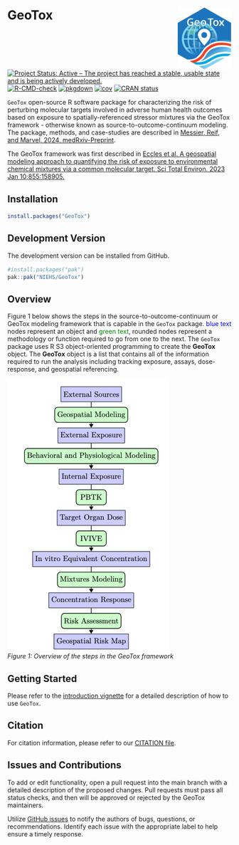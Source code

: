 
<!-- README.md is generated from README.Rmd. Please edit that file -->

# GeoTox <a href="https://github.com/NIEHS/GeoTox"><img src="man/figures/logo.svg" align="right" height="139" alt="GeoTox website" /></a>

<!-- badges: start -->

[![Project Status: Active – The project has reached a stable, usable
state and is being actively
developed.](https://www.repostatus.org/badges/latest/active.svg)](https://www.repostatus.org/#active)
[![R-CMD-check](https://github.com/NIEHS/GeoTox/actions/workflows/R-CMD-check.yaml/badge.svg)](https://github.com/NIEHS/GeoTox/actions/workflows/R-CMD-check.yaml)
[![pkgdown](https://github.com/NIEHS/GeoTox/actions/workflows/pkgdown.yaml/badge.svg)](https://github.com/NIEHS/GeoTox/actions/workflows/pkgdown.yaml)
[![cov](https://NIEHS.github.io/GeoTox/badges/coverage.svg)](https://github.com/NIEHS/GeoTox/actions)
[![CRAN
status](https://www.r-pkg.org/badges/version/GeoTox)](https://CRAN.R-project.org/package=GeoTox)

<!-- badges: end -->

`GeoTox` open-source R software package for characterizing the risk of
perturbing molecular targets involved in adverse human health outcomes
based on exposure to spatially-referenced stressor mixtures via the
GeoTox framework - otherwise known as source-to-outcome-continuum
modeling. The package, methods, and case-studies are described in
[Messier, Reif, and Marvel, 2024,
medRxiv-Preprint](https://www.medrxiv.org/content/10.1101/2024.09.23.24314096).

The GeoTox framework was first described in [Eccles et al. A geospatial
modeling approach to quantifying the risk of exposure to environmental
chemical mixtures via a common molecular target. Sci Total Environ. 2023
Jan 10;855:158905.](https://pubmed.ncbi.nlm.nih.gov/36152849/)

## Installation

``` r
install.packages("GeoTox")
```

## Development Version

The development version can be installed from GitHub.

``` r
#install.packages("pak")
pak::pak("NIEHS/GeoTox")
```

## Overview

Figure 1 below shows the steps in the source-to-outcome-continuum or
GeoTox modeling framework that is capable in the `GeoTox` package.
<span style="color: blue;">blue text</span> nodes represent an object
and <span style="color: green;">green text</span>, rounded nodes
represent a methodology or function required to go from one to the next.
The `GeoTox` package uses R S3 object-oriented programming to create the
**GeoTox** object. The **GeoTox** object is a list that contains all of
the information required to run the analysis including tracking
exposure, assays, dose-response, and geospatial referencing.

<p align="center">

<img src="man/figures/GeoTox-Workflow.png" alt="GeoTox-Workflow"> <br>
<em>Figure 1: Overview of the steps in the GeoTox framework</em>
</p>

## Getting Started

Please refer to the [introduction
vignette](https://niehs.github.io/GeoTox/articles/introduction.html) for
a detailed description of how to use `GeoTox`.

## Citation

For citation information, please refer to our [CITATION
file](inst/CITATION).

## Issues and Contributions

To add or edit functionality, open a pull request into the main branch
with a detailed description of the proposed changes. Pull requests must
pass all status checks, and then will be approved or rejected by the
GeoTox maintainers.

Utilize [GitHub issues](https://github.com/NIEHS/GeoTox/issues) to
notify the authors of bugs, questions, or recommendations. Identify each
issue with the appropriate label to help ensure a timely response.
